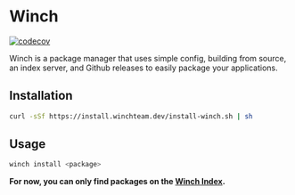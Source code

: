 # Winch
[![codecov](https://codecov.io/gh/Winch-Team/winch/graph/badge.svg?token=B9VBRA13PF)](https://codecov.io/gh/Winch-Team/winch)

Winch is a package manager that uses simple config, building from source, an index server, and Github releases to easily package your applications.

## Installation
```bash
curl -sSf https://install.winchteam.dev/install-winch.sh | sh
```

## Usage
```bash
winch install <package>
```
**For now, you can only find packages on the [Winch Index](https://index.winchteam.dev/).**

